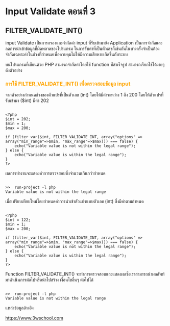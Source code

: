 # Input Validate ตอนที่ 3
##  FILTER_VALIDATE_INT()


input Validate  เป็นการกรองและจำกัดค่า input ที่รับเข้ามายัง Application เป็นการจำกัดและลดการนำเข้าข้อมูลที่ผิดพลาดของโปรแกรม ในการรับค่าที่เป็นตัวเลขก็เช่นกันในบางครั้งจำเป็นต้องจำกัดเฉพาะค่าในช่วงที่กำหนดเพื่อควบคุมไม่ให้มีความเสียหายเกิดขึ้นกับระบบ 

บนโปรแกรมที่เขียนด้วย PHP สามารถจำกัดค่าโดยใช้ function ทีสำเร็จรูป สามารถเรียกใช้ได้ง่ายๆ ดังตัวอย่าง

### <span style="color: orange">  การใช้ FILTER_VALIDATE_INT() เพื่อตรวจสอบข้อมูล input   </span>

จากตัวอย่างกำหนดช่วงของตัวแปรที่เป็นตัวเลข (int) โดยให้มีค่าระหว่าง 1 ถึง 200 โดยให้ตัวแปรที่รับเข้ามา ($int) มีค่า 202
```

<?php
$int = 202;
$min = 1;
$max = 200;

if (filter_var($int, FILTER_VALIDATE_INT, array("options" => array("min_range"=>$min, "max_range"=>$max))) === false) {
    echo("Variable value is not within the legal range");
} else {
    echo("Variable value is within the legal range");
}
?>
```


ผลการทำงานจะแสดงค่าการตรวจสอบซึ่งจำนวนเกินกว่ากำหนด
```

>>  run-project -l php
Variable value is not within the legal range
```

เมื่อเปรียบเทียบใหม่โดยกำหนดค่าการนำเข้าตัวแปรแบบตัวเลข (int) ซึ่งมีค่าตามกำหนด
```

<?php
$int = 122;
$min = 1;
$max = 200;

if (filter_var($int, FILTER_VALIDATE_INT, array("options" => array("min_range"=>$min, "max_range"=>$max))) === false) {
    echo("Variable value is not within the legal range");
} else {
    echo("Variable value is within the legal range");
}
?>
```

Function FILTER_VALIDATE_INT() จะทำการตรวจสอบและแสดงผลซึ่งเราสามารถนำผลลัพท์ มาดำเนินการต่อไปหรือนำไปสร้าง
เงื่อนไขอื่นๆ ต่อไปได้

```

>>  run-project -l php
Variable value is not within the legal range
```

แหล่งข้อมูลอ้างอิง

https://www.3wschool.com
